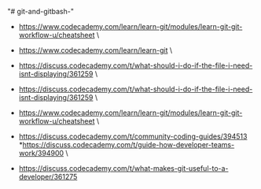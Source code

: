 "# git-and-gitbash-" 
* https://www.codecademy.com/learn/learn-git/modules/learn-git-git-workflow-u/cheatsheet \
* https://www.codecademy.com/learn/learn-git \
* https://discuss.codecademy.com/t/what-should-i-do-if-the-file-i-need-isnt-displaying/361259  \
* https://discuss.codecademy.com/t/what-should-i-do-if-the-file-i-need-isnt-displaying/361259 \
* https://www.codecademy.com/learn/learn-git/modules/learn-git-git-workflow-u/cheatsheet \
* https://discuss.codecademy.com/t/community-coding-guides/394513
*https://discuss.codecademy.com/t/guide-how-developer-teams-work/394900 \

* https://discuss.codecademy.com/t/what-makes-git-useful-to-a-developer/361275